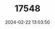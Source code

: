---
title: "17548"
category: "Platymantis panayensis"
draft: false
date: 2024-02-22 13:03:50
languages:
  English: ["Panay Forest Frog"]
---